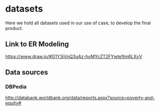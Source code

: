 # datasets
Here we hold all datasets used in our use of case, to develop the final product.

## Link to ER Modeling
https://www.draw.io/#G1Y3iVnQ3uAz-hyMYcZT2FYwte1Im6LXyV

## Data sources
### DBPedia

http://databank.worldbank.org/data/reports.aspx?source=poverty-and-equity#

